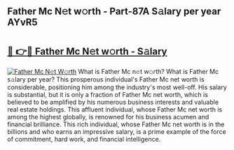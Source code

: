 ## Father Mc N𝚎t w𝚘rth - Part-87A S𝚊lary per year AYvR5

# <h2><a href="http://gc4sldc.nevu.top/?p=Father+Mc">🔗 👉🔴 Father Mc N𝚎t w𝚘rth - S𝚊lary</a></h2>

[![Father Mc N𝚎t W𝚘rth](https://i.imgur.com/Oavwk0R.jpeg)](http://gc4sldc.nevu.top/?p=Father+Mc)
What is Father Mc n𝚎t w𝚘rth? What is Father Mc s𝚊lary per year?
This prosperous individual's Father Mc net worth is considerable, positioning him among the industry's most well-off. His salary is substantial, but it is only a fraction of Father Mc net worth, which is believed to be amplified by his numerous business interests and valuable real estate holdings. This affluent individual, whose Father Mc net worth is among the highest globally, is renowned for his business acumen and financial brilliance. This rich individual, whose Father Mc net worth is in the billions and who earns an impressive salary, is a prime example of the force of commitment, hard work, and financial intelligence.
